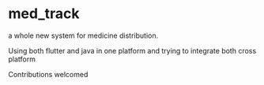 # med_track
a whole new system for medicine distribution. 

Using both flutter and java in one platform and trying to integrate both cross platform

Contributions welcomed
